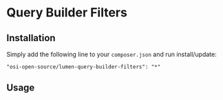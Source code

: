 # Query Builder Filters

## Installation
Simply add the following line to your `composer.json` and run install/update:

    "osi-open-source/lumen-query-builder-filters": "*"

## Usage
```php
